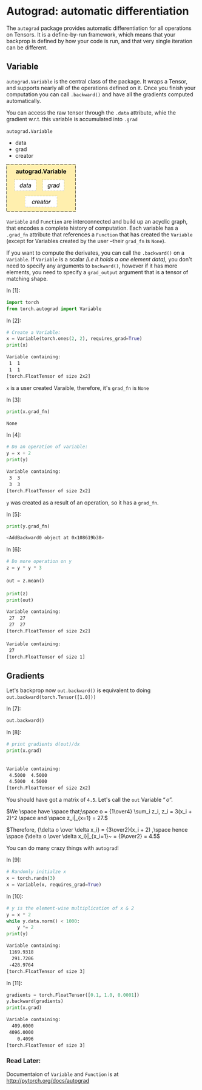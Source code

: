 # Autograd: automatic differentiation

The `autograd` package provides automatic differentiation for all operations on Tensors. It is a define-by-run framework, which means that your backprop is defined by how your code is run, and that very single iteration can be different.

## Variable

`autograd.Variable` is the central class of the package. It wraps a Tensor, and supports nearly all of the operations defined on it. Once you finish your computation you can call `.backward()` and have all the gradients computed automatically.

You can access the raw tensor through the `.data` attribute, whie the gradient w.r.t. this variable is accumulated into `.grad`

`autograd.Variable`

- data
- grad
- creator

![Variable](../images/Variable.png)

`Variable` and `Function` are interconnected and build up an acyclic graph, that encodes a complete history of computation. Each variable has a `.grad_fn` attribute that references a `Function` that has created the `Variable` (except for Variables created by the user –their `grad_fn` is `None`).

If you want to compute the derivates, you can call the `.backward()` on a `Variable`. If `Variable` is a scalar *(i.e it holds a one element data),* you don't need to specify any arguments to `backward()`, however if it has more elements, you need to specify a `grad_output` argument that is a tensor of matching shape.



In [1]:

```python
import torch
from torch.autograd import Variable
```

In [2]:

```python
# Create a Variable:
x = Variable(torch.ones(2, 2), requires_grad=True)
print(x)
```

```sh
Variable containing:
 1  1
 1  1
[torch.FloatTensor of size 2x2]


```

`x` is a user created Varaible, therefore, it's `grad_fn` is `None`

In [3]:

```python
print(x.grad_fn)
```

```sh
None

```

In [4]:

```python
# Do an operation of variable:
y = x + 2
print(y)
```

```sh
Variable containing:
 3  3
 3  3
[torch.FloatTensor of size 2x2]


```

`y` was created as a result of an operation, so it has a `grad_fn`.

In [5]:

```python
print(y.grad_fn)
```

```sh
<AddBackward0 object at 0x108619b38>

```

In [6]:

```python
# Do more operation on y
z = y * y * 3

out = z.mean()

print(z)
print(out)
```

```sh
Variable containing:
 27  27
 27  27
[torch.FloatTensor of size 2x2]

Variable containing:
 27
[torch.FloatTensor of size 1]


```

## Gradients

Let's backprop now `out.backward()` is equivalent to doing `out.backward(torch.Tensor([1.0]))`

In [7]:

```python
out.backward()
```

In [8]:

```python
# print gradients d(out)/dx
print(x.grad)
```

```sh

Variable containing:
 4.5000  4.5000
 4.5000  4.5000
[torch.FloatTensor of size 2x2]

```

You should have got a matrix of `4.5`. Let's call the `out` Variable $“o”$.

 $We \space have \space that;\space o = {1\over4} \sum_i z_i, z_i = 3(x_i + 2)^2 \space and \space z_i|_{x=1} = 27.$

$Therefore, {\delta o \over \delta x_i} = {3\over2}(x_i + 2) ,\space hence \space {\delta o \over \delta x_i}|_{x_i=1}~ =  {9\over2} = 4.5$

You can do many crazy things with `autograd`!

In [9]:

```python
# Randomly initialze x
x = torch.randn(3)
x = Variable(x, requires_grad=True)
```

In [10]:

```python
# y is the element-wise multiplication of x & 2
y = x * 2
while y.data.norm() < 1000:
    y *= 2
print(y)
```

```sh
Variable containing:
 1169.9318
  291.7206
 -428.9764
[torch.FloatTensor of size 3]


```

In [11]:

```python
gradients = torch.FloatTensor([0.1, 1.0, 0.0001])
y.backward(gradients)
print(x.grad)
```

```sh
Variable containing:
  409.6000
 4096.0000
    0.4096
[torch.FloatTensor of size 3]


```

### Read Later:

Documentaion of `Variable` and `Function` is at <http://pytorch.org/docs/autograd>